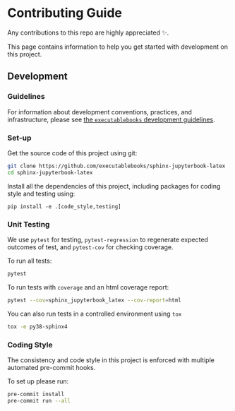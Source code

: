 # Contributing Guide

Any contributions to this repo are highly appreciated ✨.

This page contains information to help you get started with development on this project.

## Development

### Guidelines

For information about development conventions, practices, and infrastructure, please see [the `executablebooks` development guidelines](https://github.com/executablebooks/.github/blob/master/CONTRIBUTING.md).

### Set-up

Get the source code of this project using git:

```bash
git clone https://github.com/executablebooks/sphinx-jupyterbook-latex
cd sphinx-jupyterbook-latex
```

Install all the dependencies of this project, including packages for coding style and testing using:

```
pip install -e .[code_style,testing]
```

### Unit Testing

We use `pytest` for testing, `pytest-regression` to regenerate expected outcomes of test,
and `pytest-cov` for checking coverage.

To run all tests:

```bash
pytest
```

To run tests with `coverage` and an html coverage report:

```bash
pytest --cov=sphinx_jupyterbook_latex --cov-report=html
```

You can also run tests in a controlled environment using `tox`

```bash
tox -e py38-sphinx4
```

### Coding Style

The consistency and code style in this project is enforced with multiple automated pre-commit hooks.

To set up please run:

```bash
pre-commit install
pre-commit run --all
```
